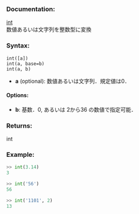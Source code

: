 ### Documentation:

[int](https://docs.python.org/ja/3/library/functions.html#int)  
数値あるいは文字列を整数型に変換

### Syntax:

```int([a])```  
```int(a, base=b)```  
```int(a, b)```  

- **a** (optional): 数値あるいは文字列．規定値は0．


#### Options:
- **b**: 基数．0, あるいは 2から36 の数値で指定可能．

### Returns:

int

### Example: 

```python
>> int(3.14)
3

>> int('56')
56

>> int('1101', 2)
13
```

